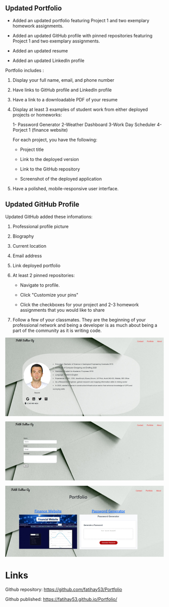 ## Updated Portfolio
* Added an updated portfolio featuring Project 1 and two exemplary homework assignments.

* Added an updated GitHub profile with pinned repositories featuring Project 1 and two exemplary assignments.

* Added an updated resume

* Added an updated LinkedIn profile

Portfolio includes :

1. Display your full name, email, and phone number

2. Have links to  GitHub profile and LinkedIn profile

3. Have a link to a downloadable PDF of your resume

4. Display at least 3 examples of student work from either deployed projects or homeworks:

   1- Password Generator
   2-Weather Dashboard
   3-Work Day Scheduler
   4-Porject 1 (finance website)

   For each project, you have the following:

   * Project title

    * Link to the deployed version

    * Link to the GitHub repository

    * Screenshot of the deployed application

5. Have a polished, mobile-responsive user interface.

## Updated GitHub Profile

Updated GitHub added these infomations:

1. Professional profile picture 

2. Biography

3. Current location

4. Email address

5. Link deployed portfolio

6. At least 2 pinned repositories:

   * Navigate to profile.

   * Click "Customize your pins"

   * Click the checkboxes for your project and 2-3 homework assignments that you would like to share

7. Follow a few of your classmates. They are the beginning of your professional network and being a developer is as much about being a part of the community as it is writing code.


![GitHub Logo](/assets/photo/about.jpg)


![GitHub Logo](/assets/photo/contact.jpg)

![GitHub Logo](/assets/photo/portfolio.jpg)

# Links

Github repository: https://github.com/fatihay53/Portfolio

Github published: https://fatihay53.github.io/Portfolio/


